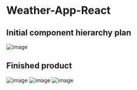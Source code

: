 # Weather-App-React

## Initial component hierarchy plan

![image](https://user-images.githubusercontent.com/37696410/214836008-fcb74dc1-337f-490a-9246-f083117d6400.png)

## Finished product
![image](https://user-images.githubusercontent.com/37696410/215267100-7ead44eb-8f92-4629-8338-712785876018.png)
![image](https://user-images.githubusercontent.com/37696410/215267157-9f8ca9fc-cd98-4451-82d5-f6418ebe2f04.png)
![image](https://user-images.githubusercontent.com/37696410/215267060-4580b085-aafd-49ae-97d5-267d71ec586d.png)

